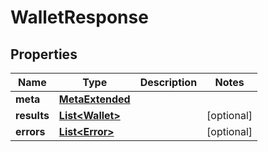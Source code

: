 

# WalletResponse


## Properties

Name | Type | Description | Notes
------------ | ------------- | ------------- | -------------
**meta** | [**MetaExtended**](MetaExtended.md) |  | 
**results** | [**List&lt;Wallet&gt;**](Wallet.md) |  |  [optional]
**errors** | [**List&lt;Error&gt;**](Error.md) |  |  [optional]



